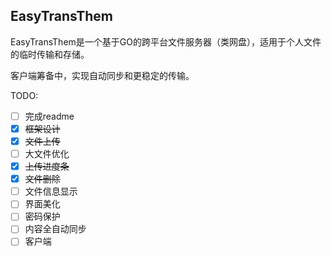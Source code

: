 ## EasyTransThem

EasyTransThem是一个基于GO的跨平台文件服务器（类网盘），适用于个人文件的临时传输和存储。

客户端筹备中，实现自动同步和更稳定的传输。

TODO:

- [ ] 完成readme
- [x] ~~框架设计~~
- [x] ~~文件上传~~
- [ ] 大文件优化
- [x] ~~上传进度条~~
- [x] ~~文件删除~~
- [ ] 文件信息显示
- [ ] 界面美化
- [ ] 密码保护
- [ ] 内容全自动同步
- [ ] 客户端

